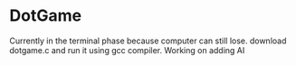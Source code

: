 # DotGame
Currently in the terminal phase because computer can still lose. download dotgame.c and run it using gcc compiler.
Working on adding AI

